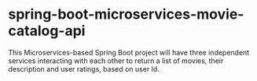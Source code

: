 # spring-boot-microservices-movie-catalog-api
This Microservices-based Spring Boot project will have three independent services interacting with each other to return a list of movies, their description and user ratings, based on user Id.
